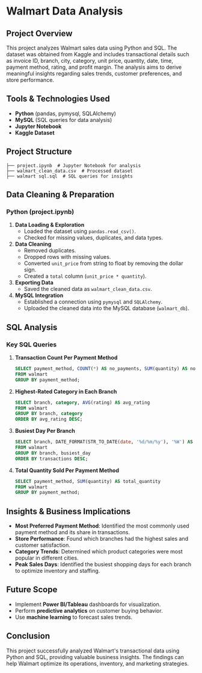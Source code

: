 # Walmart Data Analysis

## Project Overview
This project analyzes Walmart sales data using Python and SQL. The dataset was obtained from Kaggle and includes transactional details such as invoice ID, branch, city, category, unit price, quantity, date, time, payment method, rating, and profit margin. The analysis aims to derive meaningful insights regarding sales trends, customer preferences, and store performance.

## Tools & Technologies Used
- **Python** (pandas, pymysql, SQLAlchemy)
- **MySQL** (SQL queries for data analysis)
- **Jupyter Notebook**
- **Kaggle Dataset**

## Project Structure
```
├── project.ipynb  # Jupyter Notebook for analysis
├── walmart_clean_data.csv  # Processed dataset
├── walmart sql.sql  # SQL queries for insights
```

## Data Cleaning & Preparation
### Python (project.ipynb)
1. **Data Loading & Exploration**
   - Loaded the dataset using `pandas.read_csv()`.
   - Checked for missing values, duplicates, and data types.
2. **Data Cleaning**
   - Removed duplicates.
   - Dropped rows with missing values.
   - Converted `unit_price` from string to float by removing the dollar sign.
   - Created a `total` column (`unit_price * quantity`).
3. **Exporting Data**
   - Saved the cleaned data as `walmart_clean_data.csv`.
4. **MySQL Integration**
   - Established a connection using `pymysql` and `SQLAlchemy`.
   - Uploaded the cleaned data into the MySQL database (`walmart_db`).

## SQL Analysis
### Key SQL Queries
1. **Transaction Count Per Payment Method**
   ```sql
   SELECT payment_method, COUNT(*) AS no_payments, SUM(quantity) AS no_qty_sold
   FROM walmart
   GROUP BY payment_method;
   ```
2. **Highest-Rated Category in Each Branch**
   ```sql
   SELECT branch, category, AVG(rating) AS avg_rating
   FROM walmart
   GROUP BY branch, category
   ORDER BY avg_rating DESC;
   ```
3. **Busiest Day Per Branch**
   ```sql
   SELECT branch, DATE_FORMAT(STR_TO_DATE(date, '%d/%m/%y'), '%W') AS busiest_day, COUNT(*) AS transactions
   FROM walmart
   GROUP BY branch, busiest_day
   ORDER BY transactions DESC;
   ```
4. **Total Quantity Sold Per Payment Method**
   ```sql
   SELECT payment_method, SUM(quantity) AS total_quantity
   FROM walmart
   GROUP BY payment_method;
   ```

## Insights & Business Implications
- **Most Preferred Payment Method**: Identified the most commonly used payment method and its share in transactions.
- **Store Performance**: Found which branches had the highest sales and customer satisfaction.
- **Category Trends**: Determined which product categories were most popular in different cities.
- **Peak Sales Days**: Identified the busiest shopping days for each branch to optimize inventory and staffing.

## Future Scope
- Implement **Power BI/Tableau** dashboards for visualization.
- Perform **predictive analytics** on customer buying behavior.
- Use **machine learning** to forecast sales trends.

## Conclusion
This project successfully analyzed Walmart's transactional data using Python and SQL, providing valuable business insights. The findings can help Walmart optimize its operations, inventory, and marketing strategies.

